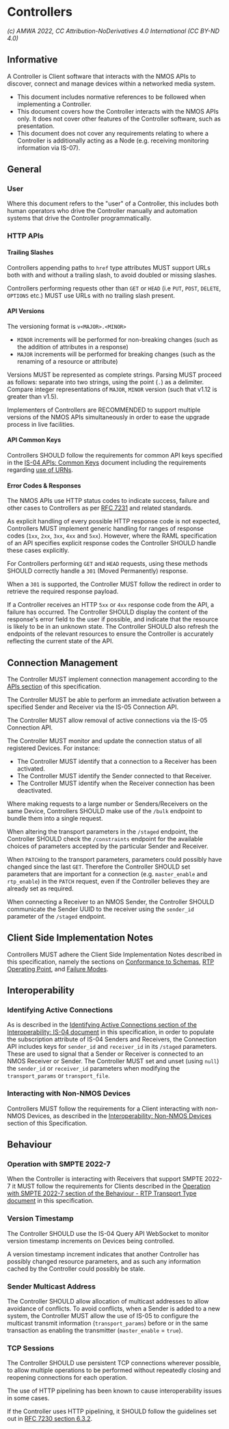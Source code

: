 # Controllers

_(c) AMWA 2022, CC Attribution-NoDerivatives 4.0 International (CC BY-ND 4.0)_

## Informative

A Controller is Client software that interacts with the NMOS APIs to discover, connect and manage devices within a networked media system.

* This document includes normative references to be followed when implementing a Controller.
* This document covers how the Controller interacts with the NMOS APIs only.
  It does not cover other features of the Controller software, such as presentation.
* This document does not cover any requirements relating to where a Controller is additionally acting as a Node (e.g. receiving monitoring information via IS-07).

## General

### User

Where this document refers to the "user" of a Controller, this includes both human operators who drive the Controller manually and automation systems that drive the Controller programmatically.

### HTTP APIs

#### Trailing Slashes

Controllers appending paths to `href` type attributes MUST support URLs both with and without a trailing slash, to avoid doubled or missing slashes.

Controllers performing requests other than `GET` or `HEAD` (i.e `PUT`, `POST`, `DELETE`, `OPTIONS` etc.) MUST use URLs with no trailing slash present.

#### API Versions

The versioning format is `v<MAJOR>.<MINOR>`
* `MINOR` increments will be performed for non-breaking changes (such as the addition of attributes in a response)
* `MAJOR` increments will be performed for breaking changes (such as the renaming of a resource or attribute)

Versions MUST be represented as complete strings. Parsing MUST proceed as follows: separate into two strings, using the point (`.`) as a delimiter. Compare integer representations of `MAJOR`, `MINOR` version (such that v1.12 is greater than v1.5).

Implementers of Controllers are RECOMMENDED to support multiple versions of the NMOS APIs simultaneously in order to ease the upgrade process in live facilities.

#### API Common Keys

Controllers SHOULD follow the requirements for common API keys specified in the [IS-04 APIs: Common Keys](APIs%20-%20Common%20Keys.md) document including the requirements regarding [use of URNs](APIs%20-%20Common%20Keys.md#use-of-urns).

#### Error Codes & Responses

The NMOS APIs use HTTP status codes to indicate success, failure and other cases to Controllers as per [RFC 7231](https://tools.ietf.org/html/rfc7231) and related standards.

As explicit handling of every possible HTTP response code is not expected, Controllers MUST implement generic handling for ranges of response codes (`1xx`, `2xx`, `3xx`, `4xx` and `5xx`).
However, where the RAML specification of an API specifies explicit response codes the Controller SHOULD handle these cases explicitly.

For Controllers performing `GET` and `HEAD` requests, using these methods SHOULD correctly handle a `301` (Moved Permanently) response.

When a `301` is supported, the Controller MUST follow the redirect in order to retrieve the required response payload.

If a Controller receives an HTTP `5xx` or `4xx` response code from the API, a failure has occurred.
The Controller SHOULD display the content of the response's error field to the user if possible, and indicate that the resource is likely to be in an unknown state.
The Controller SHOULD also refresh the endpoints of the relevant resources to ensure the Controller is accurately reflecting the current state of the API.

## Connection Management

The Controller MUST implement connection management according to the [APIs section](APIs.md) of this specification.

The Controller MUST be able to perform an immediate activation between a specified Sender and Receiver via the IS-05 Connection API.

The Controller MUST allow removal of active connections via the IS-05 Connection API.	

The Controller MUST monitor and update the connection status of all registered Devices. For instance:
* The Controller MUST identify that a connection to a Receiver has been activated. 
* The Controller MUST identify the Sender connected to that Receiver. 
* The Controller MUST identify when the Receiver connection has been deactivated. 

Where making requests to a large number or Senders/Receivers on the same Device, Controllers SHOULD make use of the `/bulk` endpoint to bundle them into a single request.

When altering the transport parameters in the `/staged` endpoint, the Controller SHOULD check the `/constraints` endpoint for the available choices of parameters accepted by the particular Sender and Receiver.

When `PATCH`ing to the transport parameters, parameters could possibly have changed since the last `GET`.
Therefore the Controller SHOULD set parameters that are important for a connection (e.g. `master_enable` and `rtp_enable`) in the `PATCH` request, even if the Controller believes they are already set as required.

When connecting a Receiver to an NMOS Sender, the Controller SHOULD communicate the Sender UUID to the receiver using the `sender_id` parameter of the `/staged` endpoint.

## Client Side Implementation Notes

Controllers MUST adhere the Client Side Implementation Notes described in this specification, namely the sections on [Conformance to Schemas](APIs%20-%20Client%20Side%20Implementation.md#conforming-to-schemas), [RTP Operating Point](APIs%20-%20Client%20Side%20Implementation.md#rtp-operating-point), and [Failure Modes](APIs%20-%20Client%20Side%20Implementation.md#failure-modes).

## Interoperability

### Identifying Active Connections

As is described in the [Identifying Active Connections section of the Interoperability: IS-04 document](Interoperability%20-%20IS-04.md#identifying-active-connections) in this specification,
in order to populate the subscription attribute of IS-04 Senders and Receivers, the Connection API includes keys for `sender_id` and `receiver_id` in its `/staged` parameters.
These are used to signal that a Sender or Receiver is connected to an NMOS Receiver or Sender. 
The Controller MUST set and unset (using `null`) the `sender_id` or `receiver_id` parameters when modifying the `transport_params` or `transport_file`.

### Interacting with Non-NMOS Devices

Controllers MUST follow the requirements for a Client interacting with non-NMOS Devices, as described in the [Interoperability: Non-NMOS Devices](Interoperability%20-%20Non-NMOS%20Devices.md) section of this Specification.

## Behaviour

### Operation with SMPTE 2022-7

When the Controller is interacting with Receivers that support SMPTE 2022-7 it MUST follow the requirements for Clients described in the [Operation with SMPTE 2022-7 section of the Behaviour - RTP Transport Type document](Behaviour%20-%20RTP%20Transport%20Type.md#operation-with-smpte-2022-7) in this specification.

### Version Timestamp

The Controller SHOULD use the IS-04 Query API WebSocket to monitor version timestamp increments on Devices being controlled.

A version timestamp increment indicates that another Controller has possibly changed resource parameters, and as such any information cached by the Controller could possibly be stale.

### Sender Multicast Address

The Controller SHOULD allow allocation of multicast addresses to allow avoidance of conflicts.
To avoid conflicts, when a Sender is added to a new system, the Controller MUST allow the use of IS-05 to configure the multicast transmit information (`transport_params`) before or in the same transaction as enabling the transmitter (`master_enable` = `true`).

### TCP Sessions

The Controller SHOULD use persistent TCP connections wherever possible,
to allow multiple operations to be performed without repeatedly closing and reopening connections for each operation.

The use of HTTP pipelining has been known to cause interoperability issues in some cases.

If the Controller uses HTTP pipelining, it SHOULD follow the guidelines set out in [RFC 7230 section 6.3.2](https://datatracker.ietf.org/doc/html/rfc7230#section-6.3.2).
